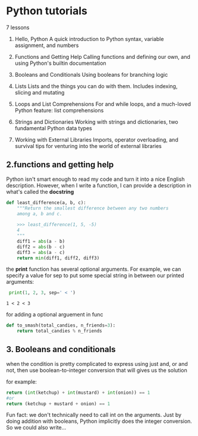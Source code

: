 # Python tutorials
 7 lessons
 

1. Hello, Python
A quick introduction to Python syntax, variable assignment, and numbers

2. Functions and Getting Help
 Calling functions and defining our own, and using Python's builtin documentation

3. Booleans and Conditionals
Using booleans for branching logic

4. Lists
Lists and the things you can do with them. Includes indexing, slicing and mutating

5. Loops and List Comprehensions
For and while loops, and a much-loved Python feature: list comprehensions

6. Strings and Dictionaries
Working with strings and dictionaries, two fundamental Python data types

7. Working with External Libraries
Imports, operator overloading, and survival tips for venturing into the world of external libraries


## 2.functions and getting help

Python isn't smart enough to read my code and turn it into a nice English description. However, when I write a function, I can provide a description in what's called the **docstring**

```python
def least_difference(a, b, c):
    """Return the smallest difference between any two numbers
    among a, b and c.
    
    >>> least_difference(1, 5, -5)
    4
    """
    diff1 = abs(a - b)
    diff2 = abs(b - c)
    diff3 = abs(a - c)
    return min(diff1, diff2, diff3)
```

 the **print** function has several optional arguments. For example, we can specify a value for sep to put some special string in between our printed arguments:
 
 
 
```python
 print(1, 2, 3, sep=' < ')
```

` 1 < 2 < 3 `


for adding a optional arguement in func

```python
def to_smash(total_candies, n_friends=3):
    return total_candies % n_friends
```

## 3. Booleans and conditionals

when the condition is pretty complicated to express using just and, or and not, then use boolean-to-integer conversion that will  gives us the solution 

for example:

```python
return (int(ketchup) + int(mustard) + int(onion)) == 1
#or
return (ketchup + mustard + onion) == 1

```

Fun fact: we don't technically need to call int on the arguments. Just by doing addition with booleans, Python implicitly does the integer conversion. So we could also write...